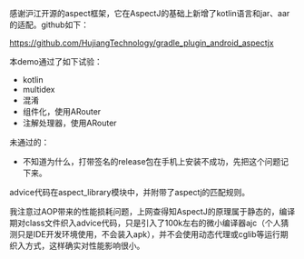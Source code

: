 感谢沪江开源的aspect框架，它在AspectJ的基础上新增了kotlin语言和jar、aar的适配。github如下：

https://github.com/HujiangTechnology/gradle_plugin_android_aspectjx


本demo通过了如下试验：
 - kotlin
 - multidex
 - 混淆
 - 组件化，使用ARouter
 - 注解处理器，使用ARouter

未通过的：
- 不知道为什么，打带签名的release包在手机上安装不成功，先把这个问题记下来。

advice代码在aspect_library模块中，并附带了aspectj的匹配规则。

我注意过AOP带来的性能损耗问题，上网查得知AspectJ的原理属于静态的，编译期对class文件织入advice代码，只是引入了100k左右的微小编译器ajc（个人猜测只是IDE开发环境使用，不会装入apk），并不会使用动态代理或cglib等运行期织入方式，这样确实对性能影响很小。
